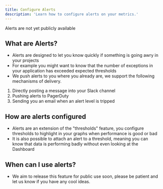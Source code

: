 ```yaml
---
title: Configure Alerts
description: 'Learn how to configure alerts on your metrics.'
---
```


Alerts are not yet publicly available

## What are Alerts?
- Alerts are designed to let you know quickly if something is going awry in your projects
- For example you might want to know that the number of exceptions in your application has exceeded expected thresholds
- We push alerts to you where you already are, we support the following mechanisms of delivery.

1. Directly posting a message into your Slack channel
2. Pushing alerts to PagerDuty
3. Sending you an email when an alert level is tripped

## How are alerts configured
- Alerts are an extension of the "thresholds" feature, you configure thresholds to highlight in your graphs when performance is good or bad
- It is also possible to attach an alert to a threshold, meaning you can know that data is performing badly without even looking at the Dashboard

## When can I use alerts?
- We aim to release this feature for public use soon, please be patient and let us know if you have any cool ideas.
